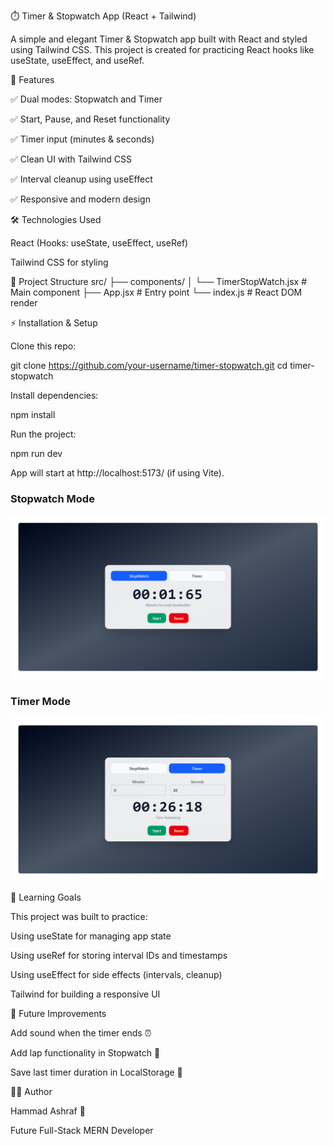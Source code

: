 ⏱️ Timer & Stopwatch App (React + Tailwind)

A simple and elegant Timer & Stopwatch app built with React and styled using Tailwind CSS.
This project is created for practicing React hooks like useState, useEffect, and useRef.

🚀 Features

✅ Dual modes: Stopwatch and Timer

✅ Start, Pause, and Reset functionality

✅ Timer input (minutes & seconds)

✅ Clean UI with Tailwind CSS

✅ Interval cleanup using useEffect

✅ Responsive and modern design

🛠️ Technologies Used

React (Hooks: useState, useEffect, useRef)

Tailwind CSS for styling

📂 Project Structure
src/
├── components/
│ └── TimerStopWatch.jsx # Main component
├── App.jsx # Entry point
└── index.js # React DOM render

⚡ Installation & Setup

Clone this repo:

git clone https://github.com/your-username/timer-stopwatch.git
cd timer-stopwatch

Install dependencies:

npm install

Run the project:

npm run dev

App will start at http://localhost:5173/ (if using Vite).

### Stopwatch Mode

![Stopwatch Screenshot](./src/assets/stopwatch.png)

### Timer Mode

![Timer Screenshot](./src/assets/timer.png)

🎯 Learning Goals

This project was built to practice:

Using useState for managing app state

Using useRef for storing interval IDs and timestamps

Using useEffect for side effects (intervals, cleanup)

Tailwind for building a responsive UI

📌 Future Improvements

Add sound when the timer ends ⏰

Add lap functionality in Stopwatch 🏁

Save last timer duration in LocalStorage 💾

👨‍💻 Author

Hammad Ashraf 🚀

Future Full-Stack MERN Developer
